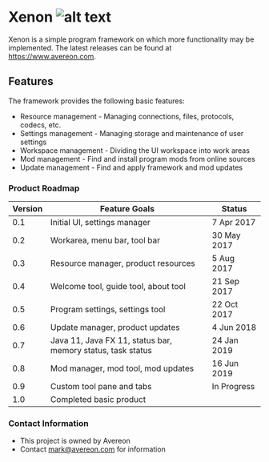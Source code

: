 [build-status]: https://travis-ci.org/avereon/xenon.svg?branch=master "Build status"

# Xenon ![alt text][build-status]

Xenon is a simple program framework on which more functionality may be 
implemented. The latest releases can be found at https://www.avereon.com.

## Features
The framework provides the following basic features:

* Resource management - Managing connections, files, protocols, codecs, etc.
* Settings management - Managing storage and maintenance of user settings
* Workspace management - Dividing the UI workspace into work areas 
* Mod management - Find and install program mods from online sources
* Update management - Find and apply framework and mod updates

### Product Roadmap ###

| Version | Feature Goals | Status |
|---|---|---|
|0.1|Initial UI, settings manager| 7 Apr 2017 |
|0.2|Workarea, menu bar, tool bar| 30 May 2017 |
|0.3|Resource manager, product resources| 5 Aug 2017 |
|0.4|Welcome tool, guide tool, about tool| 21 Sep 2017 |
|0.5|Program settings, settings tool| 22 Oct 2017 |
|0.6|Update manager, product updates| 4 Jun 2018 |
|0.7|Java 11, Java FX 11, status bar, memory status, task status| 24 Jan 2019 |
|0.8|Mod manager, mod tool, mod updates | 16 Jun 2019 |
|0.9|Custom tool pane and tabs | In Progress |
|1.0|Completed basic product| |


### Contact Information ###

* This project is owned by Avereon
* Contact mark@avereon.com for information
